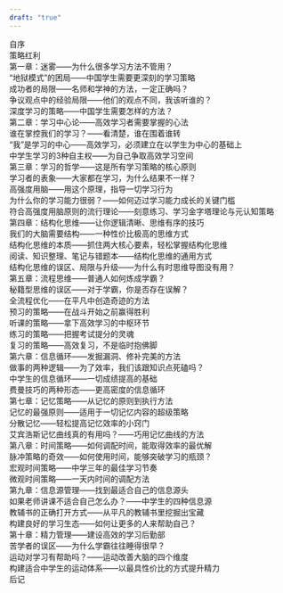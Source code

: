 ```yaml
---
draft: "true"
---
```


自序  
策略红利  
第一章：迷雾——为什么很多学习方法不管用？  
“地狱模式”的困局——中国学生需要更深刻的学习策略  
成功者的局限——名师和学神的方法，一定正确吗？  
争议观点中的经验局限——他们的观点不同，我该听谁的？  
深度学习的策略——中国学生需要怎样的方法？  
第二章：学习中心论——高效学习者需要掌握的心法  
谁在掌控我们的学习？——看清楚，谁在围着谁转  
“我”是学习的中心——高效学习，必须建立在以学生为中心的基础上  
中学生学习的3种自主权——为自己争取高效学习空间  
第三章：学习的哲学——这是所有学习策略的核心原则  
学习者的表象——大家都在学习，为什么结果不一样？  
高强度用脑——用这个原理，指导一切学习行为  
为什么你的学习能力很弱？——如何迈过学习能力成长的关键门槛  
符合高强度用脑原则的流行理论——刻意练习、学习金字塔理论与元认知策略  
第四章：结构化思维——让你逻辑清晰、思维有序的技巧  
我们的大脑需要结构——一种性价比极高的思维方式  
结构化思维的本质——抓住两大核心要素，轻松掌握结构化思维  
阅读、知识整理、笔记与错题本——结构化思维的通用方式  
结构化思维的误区、局限与升级——为什么有时思维导图没有用？  
第五章：流程思维——普通人如何炼成学霸？  
秘籍型思维的误区——对于学霸，你是否存在误解？  
全流程优化——在平凡中创造奇迹的方法  
预习的策略——在战斗开始之前赢得胜利  
听课的策略——拿下高效学习的中枢环节  
练习的策略——把握考试提分的灵魂  
复习的策略——高效复习，不是临时抱佛脚  
第六章：信息循环——发掘漏洞、修补完美的方法  
做事的两种逻辑——为了效率，我们该跟知识点死磕吗？  
中学生的信息循环——一切成绩提高的基础  
费曼技巧的两种形态——更高密度的信息循环  
第七章：记忆策略——从记忆的原则到执行方法  
记忆的最强原则——适用于一切记忆内容的超级策略  
分散记忆——轻松提高记忆效率的小窍门  
艾宾浩斯记忆曲线真的有用吗？——巧用记忆曲线的方法  
第八章：时间策略——如何调配时间，能取得效率的最优解  
脉冲策略的奇效——如何使用时间，能够突破学习的瓶颈？  
宏观时间策略——中学三年的最佳学习节奏  
微观时间策略——一天内时间的调配方法  
第九章：信息源管理——找到最适合自己的信息源头  
如果老师讲课不适合自己怎么办？——中学生的四种信息源  
教辅书的正确打开方式——从平凡的教辅书里挖掘出宝藏  
构建良好的学习生态——如何让更多的人来帮助自己？  
第十章：精力管理——建设高效的学习后勤部  
苦学者的误区——为什么学霸往往睡得很早？  
运动对学习有帮助吗？——运动改善大脑的四个维度  
构建适合中学生的运动体系——以最具性价比的方式提升精力  
后记